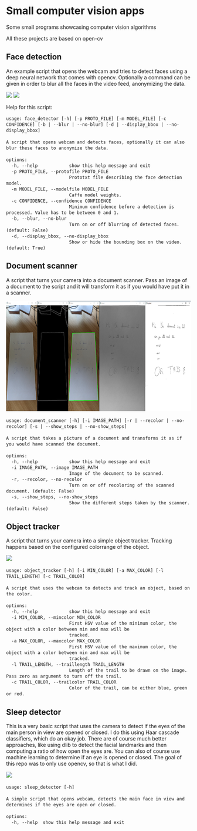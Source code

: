 # Small computer vision apps
Some small programs showcasing computer vision algorithms

All these projects are based on open-cv

## Face detection
An example script that opens the webcam and tries to detect faces using a deep neural network that comes with opencv.
Optionally a command can be given in order to blur all the faces in the video feed, anonymizing the data.

<img src="https://github.com/VerleysenNiels/small_computer_vision_apps/blob/master/face_detector/examples/face_detect.gif?raw=true" height="200"> <img src="https://github.com/VerleysenNiels/small_computer_vision_apps/blob/master/face_detector/examples/face_blur.gif?raw=true" height="200">

Help for this script:
```
usage: face_detector [-h] [-p PROTO_FILE] [-m MODEL_FILE] [-c CONFIDENCE] [-b | --blur | --no-blur] [-d | --display_bbox | --no-display_bbox]

A script that opens webcam and detects faces, optionally it can also blur these faces to anonymize the data.

options:
  -h, --help            show this help message and exit
  -p PROTO_FILE, --protofile PROTO_FILE
                        Prototxt file describing the face detection model.
  -m MODEL_FILE, --modelfile MODEL_FILE
                        Caffe model weights.
  -c CONFIDENCE, --confidence CONFIDENCE
                        Minimum confidence before a detection is processed. Value has to be between 0 and 1.
  -b, --blur, --no-blur
                        Turn on or off blurring of detected faces. (default: False)
  -d, --display_bbox, --no-display_bbox
                        Show or hide the bounding box on the video. (default: True)
```

## Document scanner
A script that turns your camera into a document scanner. Pass an image of a document to the script and it will transform it as if you would have put it in a scanner.

<img src="https://github.com/VerleysenNiels/small_computer_vision_apps/blob/master/document_scanner/images/result.PNG?raw=true" height="300">

```
usage: document_scanner [-h] [-i IMAGE_PATH] [-r | --recolor | --no-recolor] [-s | --show_steps | --no-show_steps]

A script that takes a picture of a document and transforms it as if you would have scanned the document.

options:
  -h, --help            show this help message and exit
  -i IMAGE_PATH, --image IMAGE_PATH
                        Image of the document to be scanned.
  -r, --recolor, --no-recolor
                        Turn on or off recoloring of the scanned document. (default: False)
  -s, --show_steps, --no-show_steps
                        Show the different steps taken by the scanner. (default: False)
```

## Object tracker
A script that turns your camera into a simple object tracker. Tracking happens based on the configured colorrange of the object.

<img src="https://github.com/VerleysenNiels/small_computer_vision_apps/blob/master/object_tracker/tracking.gif?raw=true" height="300">

```
usage: object_tracker [-h] [-i MIN_COLOR] [-a MAX_COLOR] [-l TRAIL_LENGTH] [-c TRAIL_COLOR]

A script that uses the webcam to detects and track an object, based on the color.

options:
  -h, --help            show this help message and exit
  -i MIN_COLOR, --mincolor MIN_COLOR
                        First HSV value of the minimum color, the object with a color between min and max will be
                        tracked.
  -a MAX_COLOR, --maxcolor MAX_COLOR
                        First HSV value of the maximum color, the object with a color between min and max will be
                        tracked.
  -l TRAIL_LENGTH, --traillength TRAIL_LENGTH
                        Length of the trail to be drawn on the image. Pass zero as argument to turn off the trail.
  -c TRAIL_COLOR, --trailcolor TRAIL_COLOR
                        Color of the trail, can be either blue, green or red.
```

## Sleep detector
This is a very basic script that uses the camera to detect if the eyes of the main person in view are opened or closed. I do this using Haar cascade classifiers, which do an okay job. There are of course much better approaches, like using dlib to detect the facial landmarks and then computing a ratio of how open the eyes are. You can also of course use machine learning to determine if an eye is opened or closed. The goal of this repo was to only use opencv, so that is what I did.

<img src="https://github.com/VerleysenNiels/small_computer_vision_apps/blob/master/sleep_detector/open_or_closed_eyes.gif?raw=true" height="300">

```
usage: sleep_detector [-h]

A simple script that opens webcam, detects the main face in view and determines if the eyes are open or closed.

options:
  -h, --help  show this help message and exit
```
